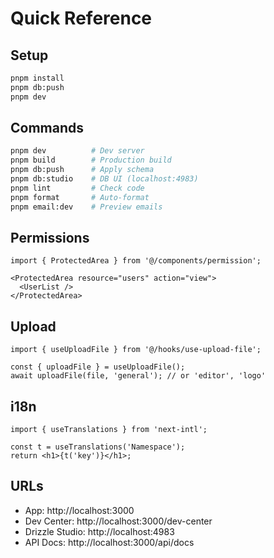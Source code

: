 # Quick Reference

## Setup

```bash
pnpm install
pnpm db:push
pnpm dev
```

## Commands

```bash
pnpm dev          # Dev server
pnpm build        # Production build
pnpm db:push      # Apply schema
pnpm db:studio    # DB UI (localhost:4983)
pnpm lint         # Check code
pnpm format       # Auto-format
pnpm email:dev    # Preview emails
```



## Permissions

```tsx
import { ProtectedArea } from '@/components/permission';

<ProtectedArea resource="users" action="view">
  <UserList />
</ProtectedArea>
```

## Upload

```tsx
import { useUploadFile } from '@/hooks/use-upload-file';

const { uploadFile } = useUploadFile();
await uploadFile(file, 'general'); // or 'editor', 'logo'
```

## i18n

```tsx
import { useTranslations } from 'next-intl';

const t = useTranslations('Namespace');
return <h1>{t('key')}</h1>;
```

## URLs

- App: http://localhost:3000
- Dev Center: http://localhost:3000/dev-center
- Drizzle Studio: http://localhost:4983
- API Docs: http://localhost:3000/api/docs
